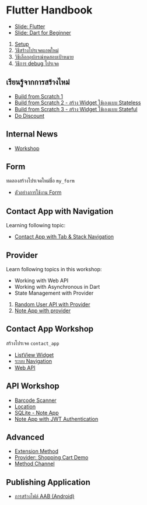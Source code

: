 
# Flutter Handbook

- [Slide: Flutter](https://www.dropbox.com/s/gcnu2vxw9h2fzzg/Flutter%20-%20Training.pdf?dl=0)
- [Slide: Dart for Beginner](https://www.dropbox.com/s/591x64sxpn42zcd/Flutter%20-%20Training%20-%20Dart%20Beginner.pdf?dl=0)

1. [Setup](setup.md)
2. [วิธีสร้างโปรเจคแอพใหม่](run-and-debug-app.md)
3. [วิธีเลือกอุปกรณ์ทดสอบเป้าหมาย](select-target-device.md)
4. [วิธีการ debug โปรเจค](debug-app.md)


## เรียนรู้จากการสร้างไหม่

- [Build from Scratch 1](scratch-1.md)
- [Build from Scratch 2 - สร้าง Widget ใช้เองแบบ Stateless](scratch-2.md)
- [Build from Scratch 3 - สร้าง Widget ใช้เองแบบ Stateful](scratch-3.md)
- [Do Discount](do-discount.md)


## Internal News

- [Workshop](internal-news/README.md)

## Form

ทดลองสร้างโปรเจคใหม่ชื่อ `my_form`

- [ตัวอย่างการใช้งาน Form](https://gist.github.com/teerasej/0fd547cb486871b4a4e5e16f0544ef49)

## Contact App with Navigation

Learning following topic:


- [Contact App with Tab & Stack Navigation](navigation-1/readme.md)

## Provider

Learn following topics in this workshop: 
- Working with Web API
- Working with Asynchronous in Dart
- State Management with Provider

1. [Random User API with Provider](random_user_with_provider/README.md)
2. [Note App with provider](https://github.com/teerasej/oppo_my_note/tree/complete-provider)


## Contact App Workshop

สร้างโปรเจค `contact_app`

- [ListView Widget](listview.md)
- [ระบบ Navigation](navigation.md)
- [Web API](web-api.md)


## API Workshop

- [Barcode Scanner ](barcode-scanner/readme.md)
- [Location](geolocation/readme.md)
- [SQLite - Note App](sqlite-note-app/readme.md)
- [Note App with JWT Authentication](web-api-auth/readme.md)

## Advanced 

- [Extension Method](extension-method/README.md)
- [Provider: Shopping Cart Demo](shopping-cart/README.md)
- [Method Channel](method-channel/README.md)

## Publishing Application 

- [การสร้างไฟล์ AAB (Android)](https://nextflow.in.th/2019/flutter-publish-aab-and-apk-file-for-android-thai/)
